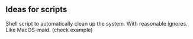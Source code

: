 ## Ideas for scripts

Shell script to automatically clean up the system. With reasonable ignores. Like MacOS-maid. (check example)
